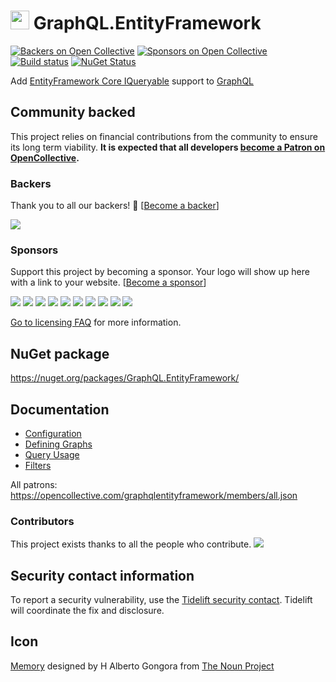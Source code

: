 <!--
GENERATED FILE - DO NOT EDIT
This file was generated by [MarkdownSnippets](https://github.com/SimonCropp/MarkdownSnippets).
Source File: /readme.source.md
To change this file edit the source file and then run MarkdownSnippets.
-->

# <img src="/src/icon.png" height="30px"> GraphQL.EntityFramework

[![Backers on Open Collective](https://opencollective.com/graphqlentityframework/backers/badge.svg)](#backers)
[![Sponsors on Open Collective](https://opencollective.com/graphqlentityframework/sponsors/badge.svg)](#sponsors)
[![Build status](https://ci.appveyor.com/api/projects/status/x554cp7clu8yh2yy/branch/master?svg=true)](https://ci.appveyor.com/project/SimonCropp/graphql-entityframework)
[![NuGet Status](https://img.shields.io/nuget/v/GraphQL.EntityFramework.svg)](https://www.nuget.org/packages/GraphQL.EntityFramework/)

Add [EntityFramework Core IQueryable](https://docs.microsoft.com/en-us/dotnet/api/microsoft.entityframeworkcore.dbset-1.system-linq-iqueryable-provider) support to [GraphQL](https://github.com/graphql-dotnet/graphql-dotnet)


## Community backed

This project relies on financial contributions from the community to ensure its long term viability. **It is expected that all developers [become a Patron on OpenCollective](https://opencollective.com/graphqlentityframework/order/8286).**


### Backers

Thank you to all our backers! 🙏 [[Become a backer](https://opencollective.com/graphqlentityframework#backer)]

<a href="https://opencollective.com/graphqlentityframework#backers"><img src="https://opencollective.com/graphqlentityframework/backers.svg?width=890"></a>


### Sponsors

Support this project by becoming a sponsor. Your logo will show up here with a link to your website. [[Become a sponsor](https://opencollective.com/graphqlentityframework#sponsor)]

<a href="https://opencollective.com/graphqlentityframework/sponsor/0/website"><img src="https://opencollective.com/graphqlentityframework/sponsor/0/avatar.svg"></a>
<a href="https://opencollective.com/graphqlentityframework/sponsor/1/website"><img src="https://opencollective.com/graphqlentityframework/sponsor/1/avatar.svg"></a>
<a href="https://opencollective.com/graphqlentityframework/sponsor/2/website"><img src="https://opencollective.com/graphqlentityframework/sponsor/2/avatar.svg"></a>
<a href="https://opencollective.com/graphqlentityframework/sponsor/3/website"><img src="https://opencollective.com/graphqlentityframework/sponsor/3/avatar.svg"></a>
<a href="https://opencollective.com/graphqlentityframework/sponsor/4/website"><img src="https://opencollective.com/graphqlentityframework/sponsor/4/avatar.svg"></a>
<a href="https://opencollective.com/graphqlentityframework/sponsor/5/website"><img src="https://opencollective.com/graphqlentityframework/sponsor/5/avatar.svg"></a>
<a href="https://opencollective.com/graphqlentityframework/sponsor/6/website"><img src="https://opencollective.com/graphqlentityframework/sponsor/6/avatar.svg"></a>
<a href="https://opencollective.com/graphqlentityframework/sponsor/7/website"><img src="https://opencollective.com/graphqlentityframework/sponsor/7/avatar.svg"></a>
<a href="https://opencollective.com/graphqlentityframework/sponsor/8/website"><img src="https://opencollective.com/graphqlentityframework/sponsor/8/avatar.svg"></a>
<a href="https://opencollective.com/graphqlentityframework/sponsor/9/website"><img src="https://opencollective.com/graphqlentityframework/sponsor/9/avatar.svg"></a>

[Go to licensing FAQ](/doco/licensing-patron-faq.md) for more information.


## NuGet package

https://nuget.org/packages/GraphQL.EntityFramework/


## Documentation

 * [Configuration](/doco/configuration.md)
 * [Defining Graphs](/doco/defining-graphs.md)
 * [Query Usage](/doco/query-usage.md)
 * [Filters](/doco/filters.md)


All patrons: https://opencollective.com/graphqlentityframework/members/all.json


### Contributors

This project exists thanks to all the people who contribute. 
<a href="https://github.com/SimonCropp/GraphQL.EntityFramework/graphs/contributors"><img src="https://opencollective.com/graphqlentityframework/contributors.svg?width=890&button=false" /></a>


## Security contact information

To report a security vulnerability, use the [Tidelift security contact](https://tidelift.com/security). Tidelift will coordinate the fix and disclosure.


## Icon

[Memory](https://thenounproject.com/term/database/1631008/) designed by H Alberto Gongora from [The Noun Project](https://thenounproject.com)
